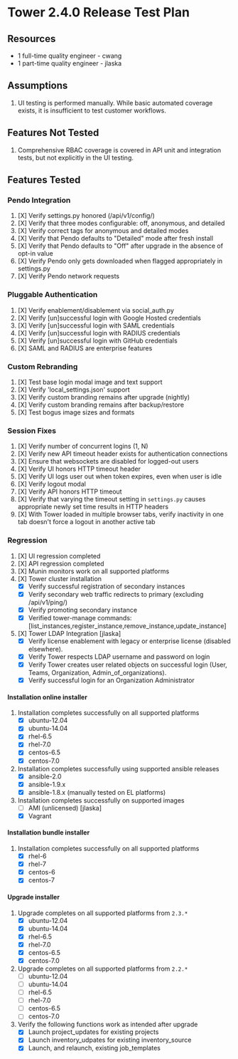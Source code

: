 # Tower 2.4.0 Release Test Plan

## Resources
* 1 full-time quality engineer - cwang
* 1 part-time quality engineer - jlaska

## Assumptions
1. UI testing is performed manually.  While basic automated coverage exists, it is insufficient to test customer workflows.

## Features Not Tested
1. Comprehensive RBAC coverage is covered in API unit and integration tests, but not explicitly in the UI testing.

## Features Tested

### Pendo Integration

1. [X] Verify settings.py honored (/api/v1/config/)
1. [X] Verify that three modes configurable: off, anonymous, and detailed
1. [X] Verify correct tags for anonymous and detailed modes
1. [X] Verify that Pendo defaults to "Detailed" mode after fresh install
1. [X] Verify that Pendo defaults to "Off" after upgrade in the absence of opt-in value
1. [X] Verify Pendo only gets downloaded when flagged appropriately in settings.py
1. [X] Verify Pendo network requests

### Pluggable Authentication

 1. [X] Verify enablement/disablement via social_auth.py
 1. [X] Verify [un]successful login with Google Hosted credentials
 1. [X] Verify [un]successful login with SAML credentials
 1. [X] Verify [un]successful login with RADIUS credentials
 1. [X] Verify [un]successful login with GitHub credentials
 1. [X] SAML and RADIUS are enterprise features

### Custom Rebranding

1. [X] Test base login modal image and text support
1. [X] Verify 'local_settings.json' support
1. [X] Verify custom branding remains after upgrade (nightly)
1. [X] Verify custom branding remains after backup/restore
1. [X] Test bogus image sizes and formats

### Session Fixes

1. [X] Verify number of concurrent logins (1, N)
1. [X] Verify new API timeout header exists for authentication connections
1. [X] Ensure that websockets are disabled for logged-out users
1. [X] Verify UI honors HTTP timeout header
1. [X] Verify UI logs user out when token expires, even when user is idle
1. [X] Verify logout modal
1. [X] Verify API honors HTTP timeout
1. [X] Verify that varying the timeout setting in `settings.py` causes appropriate newly set time results in HTTP headers
1. [X] With Tower loaded in multiple browser tabs, verify inactivity in one tab doesn't force a logout in another active tab

### Regression
1. [X] UI regression completed
1. [X] API regression completed
1. [X] Munin monitors work on all supported platforms
1. [X] Tower cluster installation
    * [X] Verify successful registration of secondary instances
    * [X] Verify secondary web traffic redirects to primary (excluding /api/v1/ping/)
    * [X] Verify promoting secondary instance
    * [X] Verified tower-manage commands: [list_instances,register_instance,remove_instance,update_instance]
1. [X] Tower LDAP Integration [jlaska]
    * [X] Verify license enablement with legacy or enterprise license (disabled elsewhere).
    * [X] Verify Tower respects LDAP username and password on login
    * [X] Verify Tower creates user related objects on successful login (User, Teams, Organization, Admin_of_organizations).
    * [X] Verify successful login for an Organization Administrator

#### Installation online installer
1. Installation completes successfully on all supported platforms
    * [X] ubuntu-12.04
    * [X] ubuntu-14.04
    * [X] rhel-6.5
    * [X] rhel-7.0
    * [X] centos-6.5
    * [X] centos-7.0
1. Installation completes successfully using supported ansible releases
    * [X] ansible-2.0
    * [X] ansible-1.9.x
    * [X] ansible-1.8.x (manually tested on EL platforms)
1. Installation completes successfully on supported images
    * [ ] AMI (unlicensed) [jlaska]
    * [X] Vagrant

#### Installation bundle installer
1. Installation completes successfully on all supported platforms
    * [X] rhel-6
    * [X] rhel-7
    * [X] centos-6
    * [X] centos-7

#### Upgrade installer
1. Upgrade completes on all supported platforms from `2.3.*`
    * [X] ubuntu-12.04
    * [X] ubuntu-14.04
    * [X] rhel-6.5
    * [X] rhel-7.0
    * [X] centos-6.5
    * [X] centos-7.0
1. Upgrade completes on all supported platforms from `2.2.*`
    * [ ] ubuntu-12.04
    * [ ] ubuntu-14.04
    * [ ] rhel-6.5
    * [ ] rhel-7.0
    * [ ] centos-6.5
    * [ ] centos-7.0
1. Verify the following functions work as intended after upgrade
    * [X] Launch project_updates for existing projects
    * [X] Launch inventory_udpates for existing inventory_source
    * [X] Launch, and relaunch, existing job_templates
